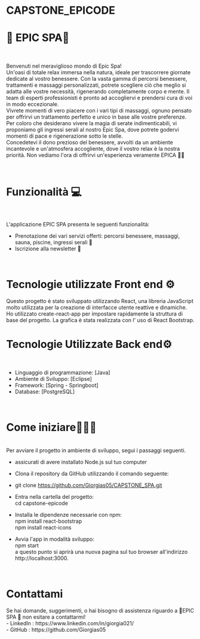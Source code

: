 # CAPSTONE_EPICODE <br>
 <h1> 🌺 EPIC SPA🌺 </h1> <br>
 <p>Benvenuti nel meraviglioso mondo di Epic Spa! <br>
Un'oasi di totale relax immersa nella natura, ideale per trascorrere giornate dedicate al vostro benessere. Con la vasta gamma di percorsi benessere, trattamenti e massaggi personalizzati, potrete scegliere ciò che meglio si adatta alle vostre necessità, rigenerando completamente corpo e mente. Il team di esperti professionisti è pronto ad accogliervi e prendersi cura di voi in modo eccezionale.
<br>
Vivrete momenti di vero piacere con i vari tipi di massaggi, ognuno pensato per offrirvi un trattamento perfetto e unico in base alle vostre preferenze. Per coloro che desiderano vivere la magia di serate indimenticabili, vi proponiamo gli ingressi serali al nostro Epic Spa, dove potrete godervi momenti di pace e rigenerazione sotto le stelle.
<br>
Concedetevi il dono prezioso del benessere, avvolti da un ambiente incantevole e un'atmosfera accogliente, dove il vostro relax è la nostra priorità. Non vediamo l'ora di offrirvi un'esperienza veramente EPICA 🌺🚀
 </p> 
 <br>
<h1> Funzionalità 💻 </h1> <br>

L'applicazione EPIC SPA presenta le seguenti funzionalità: <br>
- Prenotazione dei  vari servizi offerti: percorsi benessere, massaggi, sauna, piscine, ingressi serali 📆 <br>
-  Iscrizione alla newsletter 📩
<br>
<h1>Tecnologie utilizzate Front end ⚙️</h1>
Questo progetto è stato sviluppato utilizzando React, una libreria JavaScript molto utilizzata per la creazione di interfacce utente reattive e dinamiche. Ho utilizzato create-react-app per impostare rapidamente la struttura di base del progetto. La grafica è stata realizzata con l' uso di React Bootstrap.
<br>
  <h1> Tecnologie Utilizzate Back end⚙️ </h1> <br>
  
-  Linguaggio di programmazione: [Java]
-  Ambiente di Sviluppo: [Eclipse]
-  Framework: [Spring - Springboot]
-  Database: [PostgreSQL]
  <br>
  
<h1> Come iniziare👩🏼‍💻 </h1> <br>
Per avviare il progetto in ambiente di sviluppo, segui i passaggi seguenti. <br>

-  assicurati di avere installato Node.js sul tuo computer <br>
-  Clona il repository da GitHub utilizzando il comando seguente: <br>
-  git clone https://github.com/Giorgias05/CAPSTONE_SPA.git <br>

-  Entra nella cartella del progetto: <br>
cd capstone-epicode <br>

-  Installa le dipendenze necessarie con npm: <br>
 npm install react-bootstrap <br>
npm install react-icons <br>

-  Avvia l'app in modalità sviluppo: <br>
 npm start <br>
a questo punto si aprirà una nuova pagina sul tuo browser all'indirizzo http://localhost:3000. <br>


<br>
<h1> Contattami </h1>
Se hai domande, suggerimenti, o hai bisogno di assistenza riguardo a 🌺EPIC SPA 🌺 non esitare a contattarmi!
<br> 
-  LinkedIn : https://www.linkedin.com/in/giorgia021/
<br>
-  GitHub : https://github.com/Giorgias05
